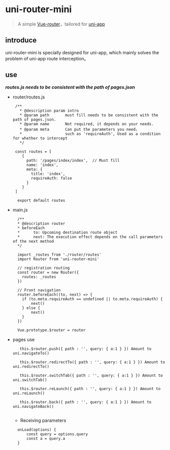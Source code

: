 # uni-router-mini
> A simple [Vue-router](https://router.vuejs.org/zh/)，tailored for [uni-app](https://uniapp.dcloud.io/)

## introduce

uni-router-mini is specially designed for uni-app, which mainly solves the problem of uni-app route interception。

## use
___routes.js needs to be consistent with the path of pages.json___
* router/routes.js 

    ```
     /**
       * @description param intro
       * @param path       must fill needs to be consistent with the path of pages.json.
       * @param name       Not required, it depends on your needs.
       * @param meta       Can put the parameters you need，
       *                   such as 'requireAuth', Used as a condition for whether to intercept
       */
       
     const routes = [
        {
          path: '/pages/index/index',  // Must fill   
          name: 'index',
          meta: {
            title: 'index',
            requireAuth: false
          }
        }
     ]
      
      export default routes  
    ```
* main.js 
    ```
      /**
      * @description router
      * beforeEach 
      *      to: Upcoming destination route object
      *      next: The execution effect depends on the call parameters of the next method
      */
      
      import _routes from './router/routes'
      import Router from 'uni-router-mini'
      
      // registration routing
      const router = new Router({
        routes: _routes
      })
      
      // Front navigation
      router.beforeEach((to, next) => {
        if (to.meta.requireAuth == undefined || to.meta.requireAuth) {
            next()
        } else {
            next()
        }
      })
      
      Vue.prototype.$router = router
    ```    
   
* pages use

   ```
      this.$router.push({ path : '', query: { a:1 } }) Amount to uni.navigateTo()
      
      this.$router.redirectTo({ path : '', query: { a:1 } }) Amount to uni.redirectTo()
      
      this.$router.switchTab({ path : '', query: { a:1 } }) Amount to uni.switchTab()
      
      this.$router.reLaunch({ path : '', query: { a:1 } }) Amount to uni.reLaunch()
      
      this.$router.back({ path : '', query: { a:1 } }) Amount to uni.navigateBack()
      
    ```
   * Receiving parameters
   
  ```
    onLoad(options) {
        const query = options.query
        const a = query.a         
    }
     
  ```
         
    
                                                                                   


